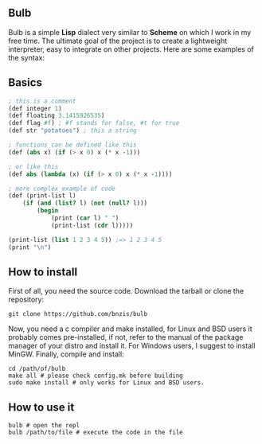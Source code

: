 ## Bulb
Bulb is a simple **Lisp** dialect very similar to **Scheme** on which 
I work in my free time. The ultimate goal of the project is to create 
a lightweight interpreter, easy to integrate on other projects.
Here are some examples of the syntax:
## Basics
```scheme
; this is a comment
(def integer 1) 
(def floating 3.1415926535)
(def flag #f) ; #f stands for false, #t for true
(def str "potatoes") ; this a string

; functions can be defined like this 
(def (abs x) (if (> x 0) x (* x -1))) 

; or like this 
(def abs (lambda (x) (if (> x 0) x (* x -1))))

; more complex example of code
(def (print-list l)
    (if (and (list? l) (not (null? l)))
        (begin 
            (print (car l) " ")
            (print-list (cdr l)))))

(print-list (list 1 2 3 4 5)) ;=> 1 2 3 4 5
(print "\n")
```

## How to install
First of all, you need the source code.
Download the tarball or clone the repository: 
```
git clone https://github.com/bnzis/bulb
```
Now, you need a c compiler and make installed, for Linux and BSD users it probably 
comes pre-installed, if not, refer to the manual of the package manager of your
distro and install it. For Windows users, I suggest to install MinGW.
Finally, compile and install: 
```
cd /path/of/bulb
make all # please check config.mk before building
sudo make install # only works for Linux and BSD users.
```

## How to use it
```
bulb # open the repl
bulb /path/to/file # execute the code in the file
```
